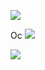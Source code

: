 <img
src="https://adriansblinkiecollection.neocities.org/dividers/cautiondivider2.gif" /></p>
Oc
<img
src="https://c10.patreonusercontent.com/4/patreon-media/p/post/110060014/a80757bdb0834a4ba46d9eca12ab96bd/eyJ3Ijo2MjB9/1.png?token-time=1724889600&token-hash=qy_TH0SFe6WkW-qVD6H0Ia0PPL-_wDtqa5JSZZQ6ADU%3D" /></p>

<img
src="https://adriansblinkiecollection.neocities.org/dividers/cautiondivider2.gif" /></p>



<!--
**whatengel666/whatengel666** is a ✨ _special_ ✨ repository because its `README.md` (this file) appears on your GitHub profile.

Here are some ideas to get you started:

- 🔭 I’m currently working on ...
- 🌱 I’m currently learning ...
- 👯 I’m looking to collaborate on ...
- 🤔 I’m looking for help with ...
- 💬 Ask me about ...
- 📫 How to reach me: ...
- 😄 Pronouns: ...
- ⚡ Fun fact: ...
-->
